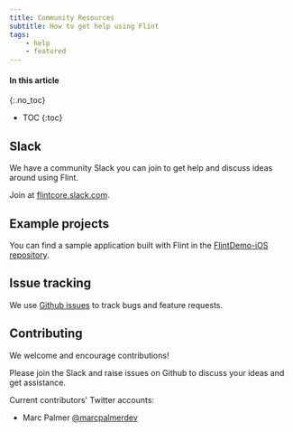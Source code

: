 ```yaml
---
title: Community Resources
subtitle: How to get help using Flint
tags:
    - help
    - featured
---
```


#### In this article
{:.no_toc}
* TOC
{:toc}

## Slack

We have a community Slack you can join to get help and discuss ideas around using Flint.

Join at [flintcore.slack.com](https://join.slack.com/t/flintcore/shared_invite/enQtMzUwOTU4NTU0OTYwLWMxYTNiOTNjNmVkOTM3ZDgwNzZiNzJiNmE2NWUyMzUzMjg3ZTg4YjNmMjdhYmZkYTlmYmI2ZDQ5NjU0ZmQ3ZjU).

## Example projects

You can find a sample application built with Flint in the [FlintDemo-iOS repository](https://github.com/MontanaFlossCo/FlintDemo-iOS).

## Issue tracking

We use [Github issues](https://github.co/MontanaFlossCo/Flint/issues) to track bugs and feature requests.

## Contributing

We welcome and encourage contributions!

Please join the Slack and raise issues on Github to discuss your ideas and get assistance.

Current contributors' Twitter accounts:

* Marc Palmer [@marcpalmerdev](https://twitter.com/marcpalmerdev)

